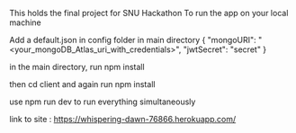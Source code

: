 This holds the final project for SNU Hackathon
To run the app on your local machine

Add a default.json in config folder in main directory
{
"mongoURI": "<your_mongoDB_Atlas_uri_with_credentials>",
"jwtSecret": "secret"
}

in the main directory, run
npm install

then cd client
and again run
npm install

use
npm run dev
to run everything simultaneously

link to site :
https://whispering-dawn-76866.herokuapp.com/
